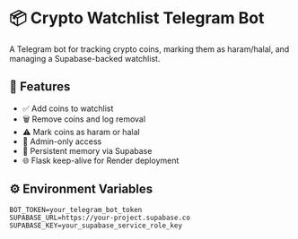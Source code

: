 # 📦 Crypto Watchlist Telegram Bot

A Telegram bot for tracking crypto coins, marking them as haram/halal, and managing a Supabase-backed watchlist.

## 🚀 Features
- ✅ Add coins to watchlist
- 🗑️ Remove coins and log removal
- ⚠️ Mark coins as haram or halal
- 🔐 Admin-only access
- 🔄 Persistent memory via Supabase
- 🌐 Flask keep-alive for Render deployment

## ⚙️ Environment Variables
```env
BOT_TOKEN=your_telegram_bot_token
SUPABASE_URL=https://your-project.supabase.co
SUPABASE_KEY=your_supabase_service_role_key
